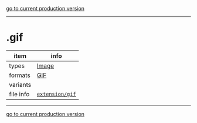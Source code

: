 [go to current production version]({{preferredFormats}})

---



# .gif

item | info
--- | ---
types | [Image](../dataTypes/image.md)
formats | [GIF](../fileFormats/gif.md)
variants | 
file info | [`extension/gif`]({{fileinfo}}/gif)




---

[go to current production version]({{preferredFormats}})
